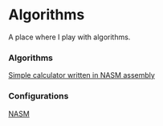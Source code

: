 # Algorithms
A place where I play with algorithms.

### Algorithms

[Simple calculator written in NASM assembly](calc/nasm)


### Configurations
[NASM](config/NASM.md)